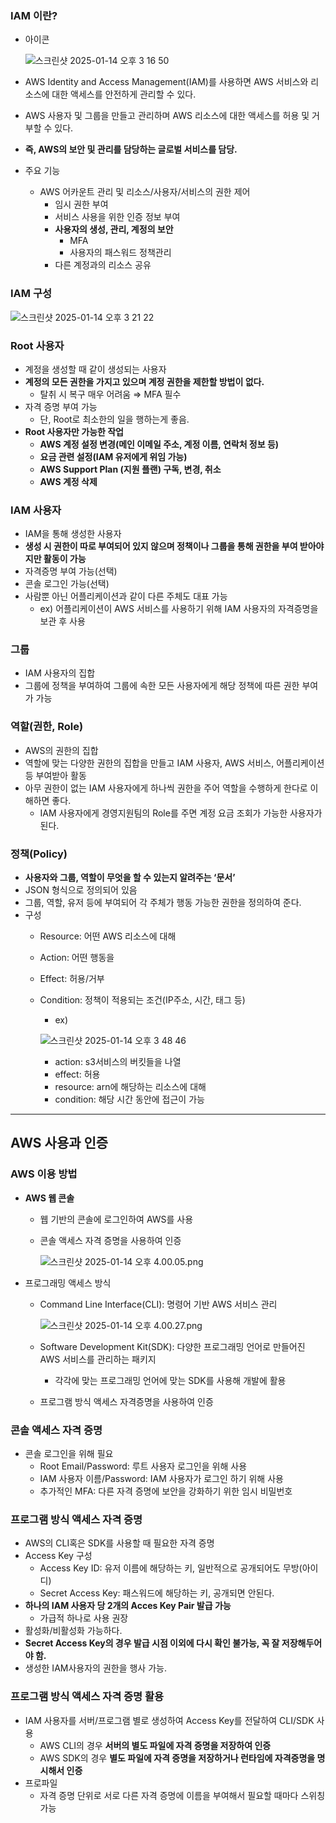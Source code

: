 ### IAM 이란?

- 아이콘

  ![스크린샷 2025-01-14 오후 3 16 50](https://github.com/user-attachments/assets/538b4132-f0da-495a-95ec-a617d0c08693)
- AWS Identity and Access Management(IAM)를 사용하면 AWS 서비스와 리소스에 대한 액세스를 안전하게 관리할 수 있다.
- AWS 사용자 및 그룹을 만들고 관리하며 AWS 리소스에 대한 액세스를 허용 및 거부할 수 있다.
- **즉, AWS의 보안 및 관리를 담당하는 글로벌 서비스를 담당.**
- 주요 기능
    - AWS 어카운트 관리 및 리소스/사용자/서비스의 권한 제어
        - 임시 권한 부여
        - 서비스 사용을 위한 인증 정보 부여
        - **사용자의 생성, 관리, 계정의 보안**
            - MFA
            - 사용자의 패스워드 정책관리
        - 다른 계정과의 리소스 공유

### IAM 구성

![스크린샷 2025-01-14 오후 3 21 22](https://github.com/user-attachments/assets/0f5b44ec-133a-45e8-9cec-eb0ce9552569)
### Root 사용자

- 계정을 생성할 때 같이 생성되는 사용자
- **계정의 모든 권한을 가지고 있으며 계정 권한을 제한할 방법이 없다.**
    - 탈취 시 복구 매우 어려움 ⇒ MFA 필수
- 자격 증명 부여 가능
    - 단, Root로 최소한의 일을 행하는게 좋음.
- **Root 사용자만 가능한 작업**
    - **AWS 계정 설정 변경(메인 이메일 주소, 계정 이름, 연락처 정보 등)**
    - **요금 관련 설정(IAM 유저에게 위임 가능)**
    - **AWS Support Plan (지원 플랜) 구독, 변경, 취소**
    - **AWS 계정 삭제**

### IAM 사용자

- IAM을 통해 생성한 사용자
- **생성 시 권한이 따로 부여되어 있지 않으며 정책이나 그룹을 통해 권한을 부여 받아야지만 활동이 가능**
- 자격증명 부여 가능(선택)
- 콘솔 로그인 가능(선택)
- 사람뿐 아닌 어플리케이션과 같이 다른 주체도 대표 가능
    - ex) 어플리케이션이 AWS 서비스를 사용하기 위해 IAM 사용자의 자격증명을 보관 후 사용

### 그룹

- IAM 사용자의 집합
- 그룹에 정책을 부여하여 그룹에 속한 모든 사용자에게 해당 정책에 따른 권한 부여가 가능

### 역할(권한, Role)

- AWS의 권한의 집합
- 역할에 맞는 다양한 권한의 집합을 만들고 IAM 사용자, AWS 서비스, 어플리케이션 등 부여받아 활동
- 아무 권한이 없는 IAM 사용자에게 하나씩 권한을 주어 역할을 수행하게 한다로 이해하면 좋다.
    - IAM 사용자에게 경영지원팀의 Role를 주면 계정 요금 조회가 가능한 사용자가 된다.

### 정책(Policy)

- **사용자와 그룹, 역할이 무엇을 할 수 있는지 알려주는 ‘문서’**
- JSON 형식으로 정의되어 있음
- 그룹, 역할, 유저 등에 부여되어 각 주체가 행동 가능한 권한을 정의하여 준다.
- 구성
    - Resource: 어떤 AWS 리소스에 대해
    - Action: 어떤 행동을
    - Effect: 허용/거부
    - Condition: 정책이 적용되는 조건(IP주소, 시간, 태그 등)
        - ex)

      ![스크린샷 2025-01-14 오후 3 48 46](https://github.com/user-attachments/assets/b5bf59b5-40fa-4c25-9525-29df082fdab8)
        - action: s3서비스의 버킷들을 나열
        - effect: 허용
        - resource: arn에 해당하는 리소스에 대해
        - condition: 해당 시간 동안에 접근이 가능
---
## AWS 사용과 인증

### AWS 이용 방법

- **AWS 웹 콘솔**
    - 웹 기반의 콘솔에 로그인하여 AWS를 사용
    - 콘솔 액세스 자격 증명을 사용하여 인증

      ![스크린샷 2025-01-14 오후 4.00.05.png](https://prod-files-secure.s3.us-west-2.amazonaws.com/c4208ea1-f20c-48bd-b05a-8f485cb16b9b/c1473c25-6ec1-4d38-831e-831e89b3f054/%E1%84%89%E1%85%B3%E1%84%8F%E1%85%B3%E1%84%85%E1%85%B5%E1%86%AB%E1%84%89%E1%85%A3%E1%86%BA_2025-01-14_%E1%84%8B%E1%85%A9%E1%84%92%E1%85%AE_4.00.05.png)

- 프로그래밍 액세스 방식
    - Command Line Interface(CLI): 명령어 기반 AWS 서비스 관리

      ![스크린샷 2025-01-14 오후 4.00.27.png](https://prod-files-secure.s3.us-west-2.amazonaws.com/c4208ea1-f20c-48bd-b05a-8f485cb16b9b/4d07a7ac-ec5f-47d9-929e-15d09fe96933/%E1%84%89%E1%85%B3%E1%84%8F%E1%85%B3%E1%84%85%E1%85%B5%E1%86%AB%E1%84%89%E1%85%A3%E1%86%BA_2025-01-14_%E1%84%8B%E1%85%A9%E1%84%92%E1%85%AE_4.00.27.png)

    - Software Development Kit(SDK): 다양한 프로그래밍 언어로 만들어진 AWS 서비스를 관리하는 패키지
        - 각각에 맞는 프로그래밍 언어에 맞는 SDK를 사용해 개발에 활용
    - 프로그램 방식 액세스 자격증명을 사용하여 인증

### 콘솔 액세스 자격 증명

- 콘솔 로그인을 위해 필요
    - Root Email/Password: 루트 사용자 로그인을 위해 사용
    - IAM 사용자 이름/Password: IAM 사용자가 로그인 하기 위해 사용
    - 추가적인 MFA: 다른 자격 증명에 보안을 강화하기 위한 임시 비밀번호

### 프로그램 방식 액세스 자격 증명

- AWS의 CLI혹은 SDK를 사용할 때 필요한 자격 증명
- Access Key 구성
    - Access Key ID: 유저 이름에 해당하는 키, 일반적으로 공개되어도 무방(아이디)
    - Secret Access Key: 패스워드에 해당하는 키, 공개되면 안된다.
- **하나의 IAM 사용자 당 2개의 Acces Key Pair 발급 가능**
    - 가급적 하나로 사용 권장
- 활성화/비활성화 가능하다.
- **Secret Access Key의 경우 발급 시점 이외에 다시 확인 불가능, 꼭 잘 저장해두어야 함.**
- 생성한 IAM사용자의 권한을 행사 가능.

### 프로그램 방식 액세스 자격 증명 활용

- IAM 사용자를 서버/프로그램 별로 생성하여 Access Key를 전달하여 CLI/SDK 사용
    - AWS CLI의 경우 **서버의 별도 파일에 자격 증명을 저장하여 인증**
    - AWS SDK의 경우 **별도 파일에 자격 증명을 저장하거나 런타임에 자격증명을 명시해서 인증**
- 프로파일
    - 자격 증명 단위로 서로 다른 자격 증명에 이름을 부여해서 필요할 때마다 스위칭 가능